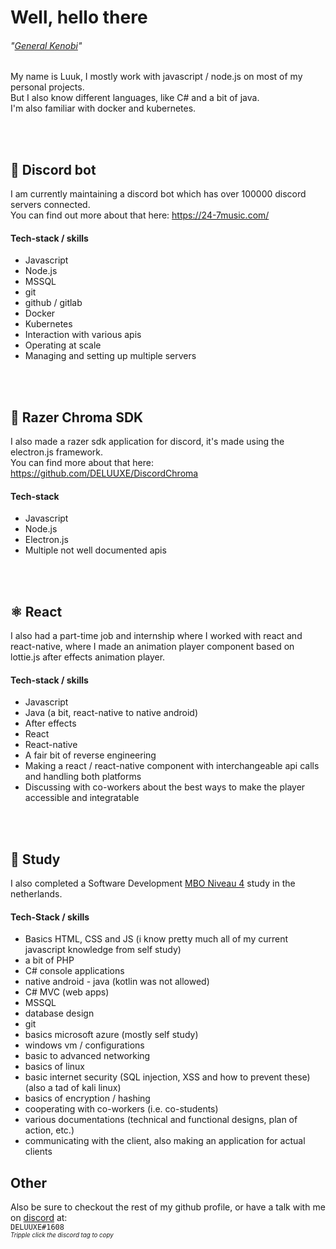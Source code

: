 # Well, hello there
###### "_[General Kenobi](https://www.youtube.com/watch?v=rEq1Z0bjdwc)_"

My name is Luuk, I mostly work with javascript / node.js on most of my personal projects.\
But I also know different languages, like C# and a bit of java.\
I'm also familiar with docker and kubernetes.

<br><br>
## 🤖 Discord bot
I am currently maintaining a discord bot which has over 100000 discord servers connected.\
You can find out more about that here: https://24-7music.com/

#### Tech-stack / skills
- Javascript
- Node.js
- MSSQL
- git
- github / gitlab
- Docker
- Kubernetes
- Interaction with various apis
- Operating at scale
- Managing and setting up multiple servers

<br><br>
## 🚥 Razer Chroma SDK
I also made a razer sdk application for discord, it's made using the electron.js framework.\
You can find more about that here: https://github.com/DELUUXE/DiscordChroma

#### Tech-stack
- Javascript
- Node.js
- Electron.js
- Multiple not well documented apis

<br><br>
## ⚛️ React
I also had a part-time job and internship where I worked with react and react-native, where I made an animation player component based on lottie.js after effects animation player.

#### Tech-stack / skills
- Javascript
- Java (a bit, react-native to native android)
- After effects
- React
- React-native
- A fair bit of reverse engineering
- Making a react / react-native component with interchangeable api calls and handling both platforms
- Discussing with co-workers about the best ways to make the player accessible and integratable

<br><br>
## 🏫 Study
I also completed a Software Development [MBO Niveau 4](https://www.nuffic.nl/en/subjects/education-and-diplomas-the-netherlands/#content-skip:~:text=MBO%204,programme%20or%20an%20HBO%20bachelor%20programme.) study in the netherlands.

#### Tech-Stack / skills
- Basics HTML, CSS and JS (i know pretty much all of my current javascript knowledge from self study)
- a bit of PHP
- C# console applications
- native android - java (kotlin was not allowed)
- C# MVC (web apps)
- MSSQL
- database design
- git
- basics microsoft azure (mostly self study)
- windows vm / configurations
- basic to advanced networking
- basics of linux
- basic internet security (SQL injection, XSS and how to prevent these) (also a tad of kali linux)
- basics of encryption / hashing
- cooperating with co-workers (i.e. co-students)
- various documentations (technical and functional designs, plan of action, etc.)
- communicating with the client, also making an application for actual clients

## Other

Also be sure to checkout the rest of my github profile, or have a talk with me on [discord](https://discordapp.com/channels/@me) at:\
``DELUUXE#1608``
<br><sub><sup>_Tripple click the discord tag to copy_</sub></sup>
